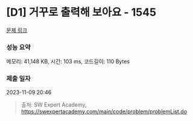 # [D1] 거꾸로 출력해 보아요 - 1545 

[문제 링크](https://swexpertacademy.com/main/code/problem/problemDetail.do?contestProbId=AV2gbY0qAAQBBAS0) 

### 성능 요약

메모리: 41,148 KB, 시간: 103 ms, 코드길이: 110 Bytes

### 제출 일자

2023-11-09 20:46



> 출처: SW Expert Academy, https://swexpertacademy.com/main/code/problem/problemList.do